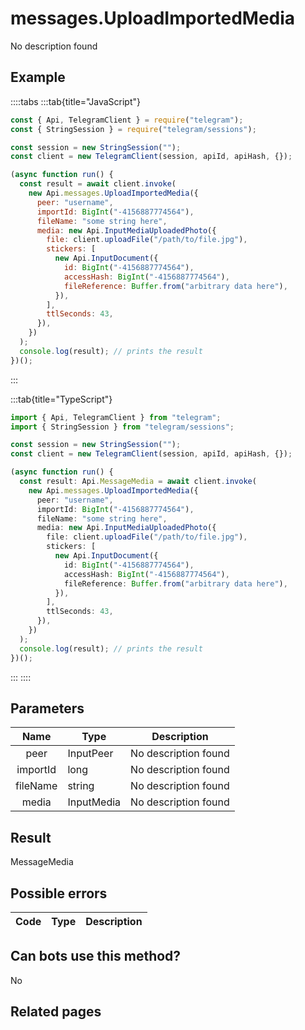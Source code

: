# messages.UploadImportedMedia

No description found

## Example

::::tabs
:::tab{title="JavaScript"}

```js
const { Api, TelegramClient } = require("telegram");
const { StringSession } = require("telegram/sessions");

const session = new StringSession("");
const client = new TelegramClient(session, apiId, apiHash, {});

(async function run() {
  const result = await client.invoke(
    new Api.messages.UploadImportedMedia({
      peer: "username",
      importId: BigInt("-4156887774564"),
      fileName: "some string here",
      media: new Api.InputMediaUploadedPhoto({
        file: client.uploadFile("/path/to/file.jpg"),
        stickers: [
          new Api.InputDocument({
            id: BigInt("-4156887774564"),
            accessHash: BigInt("-4156887774564"),
            fileReference: Buffer.from("arbitrary data here"),
          }),
        ],
        ttlSeconds: 43,
      }),
    })
  );
  console.log(result); // prints the result
})();
```

:::

:::tab{title="TypeScript"}

```ts
import { Api, TelegramClient } from "telegram";
import { StringSession } from "telegram/sessions";

const session = new StringSession("");
const client = new TelegramClient(session, apiId, apiHash, {});

(async function run() {
  const result: Api.MessageMedia = await client.invoke(
    new Api.messages.UploadImportedMedia({
      peer: "username",
      importId: BigInt("-4156887774564"),
      fileName: "some string here",
      media: new Api.InputMediaUploadedPhoto({
        file: client.uploadFile("/path/to/file.jpg"),
        stickers: [
          new Api.InputDocument({
            id: BigInt("-4156887774564"),
            accessHash: BigInt("-4156887774564"),
            fileReference: Buffer.from("arbitrary data here"),
          }),
        ],
        ttlSeconds: 43,
      }),
    })
  );
  console.log(result); // prints the result
})();
```

:::
::::

## Parameters

|   Name   | Type       | Description          |
| :------: | ---------- | -------------------- |
|   peer   | InputPeer  | No description found |
| importId | long       | No description found |
| fileName | string     | No description found |
|  media   | InputMedia | No description found |

## Result

MessageMedia

## Possible errors

| Code | Type | Description |
| :--: | ---- | ----------- |

## Can bots use this method?

No

## Related pages

